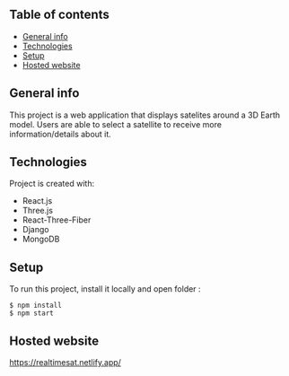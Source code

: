 ## Table of contents
* [General info](#general-info)
* [Technologies](#technologies)
* [Setup](#setup)
* [Hosted website](#hosted-website)

## General info
This project is a web application that displays satelites around a 3D Earth model. Users are able to
select a satellite to receive more information/details about it.
	
## Technologies
Project is created with:
* React.js
* Three.js
* React-Three-Fiber
* Django
* MongoDB
	
## Setup
To run this project, install it locally and open folder :

```
$ npm install
$ npm start
```

## Hosted website

https://realtimesat.netlify.app/
